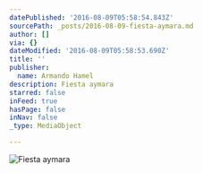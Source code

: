 ```yaml
---
datePublished: '2016-08-09T05:58:54.843Z'
sourcePath: _posts/2016-08-09-fiesta-aymara.md
author: []
via: {}
dateModified: '2016-08-09T05:58:53.690Z'
title: ''
publisher:
  name: Armando Hamel
description: Fiesta aymara
starred: false
inFeed: true
hasPage: false
inNav: false
_type: MediaObject

---
```

![Fiesta aymara](https://the-grid-user-content.s3-us-west-2.amazonaws.com/7f84633f-18e8-47f1-b3d9-dce126767f54.jpg)